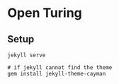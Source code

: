 # Open Turing

## Setup
```
jekyll serve

# if jekyll cannot find the theme
gem install jekyll-theme-cayman
```
